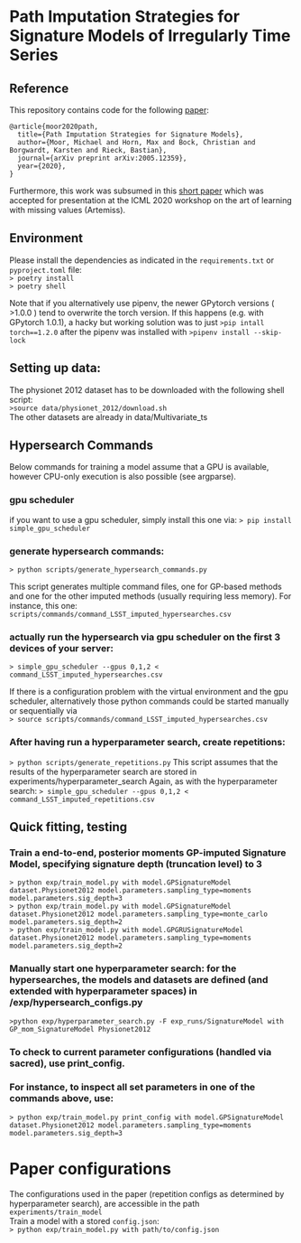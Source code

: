 # Path Imputation Strategies for Signature Models of Irregularly Time Series
 
## Reference  
This repository contains code for the following [paper](https://arxiv.org/abs/2005.12359):

```
@article{moor2020path,
  title={Path Imputation Strategies for Signature Models},
  author={Moor, Michael and Horn, Max and Bock, Christian and Borgwardt, Karsten and Rieck, Bastian},
  journal={arXiv preprint arXiv:2005.12359},
  year={2020},
}
```   
Furthermore, this work was subsumed in this [short paper](https://openreview.net/forum?id=P0DL7M6T57o) which was accepted for presentation at the ICML 2020 workshop on the art of learning with missing values (Artemiss).


## Environment
Please install the dependencies as indicated in the ```requirements.txt``` or ```pyproject.toml``` file:  
```> poetry install```  
```> poetry shell```

Note that if you alternatively use pipenv, the newer GPytorch versions ( >1.0.0 ) tend to overwrite the torch version. If this happens (e.g. with GPytorch 1.0.1), a hacky but working solution was to just ```>pip intall torch==1.2.0``` after the pipenv was installed with ```>pipenv install --skip-lock```  

## Setting up data:
The physionet 2012 dataset has to be downloaded with the following shell script:  
```>source data/physionet_2012/download.sh```   
The other datasets are already in data/Multivariate_ts

## Hypersearch Commands
Below commands for training a model assume that a GPU is available, however CPU-only execution is also possible (see argparse).

### gpu scheduler
if you want to use a gpu scheduler, simply install this one via:
```> pip install simple_gpu_scheduler ```

### generate hypersearch commands:
```> python scripts/generate_hypersearch_commands.py```

This script generates multiple command files, one for GP-based methods and one for the other imputed methods (usually requiring less memory).
For instance, this one: ```scripts/commands/command_LSST_imputed_hypersearches.csv```

### actually run the hypersearch via gpu scheduler on the first 3 devices of your server:
```> simple_gpu_scheduler --gpus 0,1,2 < command_LSST_imputed_hypersearches.csv ```

If there is a configuration problem with the virtual environment and the gpu scheduler, alternatively those python commands could be started manually
or sequentially via  
```> source scripts/commands/command_LSST_imputed_hypersearches.csv```  

### After having run a hyperparameter search, create repetitions:
```> python scripts/generate_repetitions.py``` 
This script assumes that the results of the hyperparameter search are stored in experiments/hyperparameter_search 
Again, as with the hyperparameter search:
```> simple_gpu_scheduler --gpus 0,1,2 < command_LSST_imputed_repetitions.csv ```

## Quick fitting, testing
### Train a end-to-end, posterior moments GP-imputed Signature Model, specifying signature depth (truncation level) to 3

```> python exp/train_model.py with model.GPSignatureModel dataset.Physionet2012 model.parameters.sampling_type=moments model.parameters.sig_depth=3```  
```> python exp/train_model.py with model.GPSignatureModel dataset.Physionet2012 model.parameters.sampling_type=monte_carlo model.parameters.sig_depth=2```  
```> python exp/train_model.py with model.GPGRUSignatureModel dataset.Physionet2012 model.parameters.sampling_type=moments model.parameters.sig_depth=2```  

### Manually start one hyperparameter search: for the hypersearches, the models and datasets are defined (and extended with hyperparameter spaces) in /exp/hypersearch_configs.py

```>python exp/hyperparameter_search.py -F exp_runs/SignatureModel with GP_mom_SignatureModel Physionet2012 ```

### To check to current parameter configurations (handled via sacred), use print_config.
### For instance, to inspect all set parameters in one of the commands above, use:
```> python exp/train_model.py print_config with model.GPSignatureModel dataset.Physionet2012 model.parameters.sampling_type=moments model.parameters.sig_depth=3```

# Paper configurations  
The configurations used in the paper (repetition configs as determined by hyperparameter search), are accessible in the path `experiments/train_model`  
Train a model with a stored ```config.json```:  
```> python exp/train_model.py with path/to/config.json```

